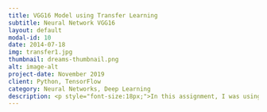 ```yaml
---
title: VGG16 Model using Transfer Learning
subtitle: Neural Network VGG16
layout: default
modal-id: 10
date: 2014-07-18
img: transfer1.jpg
thumbnail: dreams-thumbnail.png
alt: image-alt
project-date: November 2019
client: Python, TensorFlow
category: Neural Networks, Deep Learning
description: <p style="font-size:18px;">In this assignment, I was using a pretrained network and apply it to new dataset. A pretrained Neural network called VGG16 was used for this purpose. <font color="ffaa71">4 different class</font> of test images were provided and the neural network that I created was able to detect these classes successfully with testing accuracy of <font color="ffaa71">73.75%</font>.</p>
---
```

